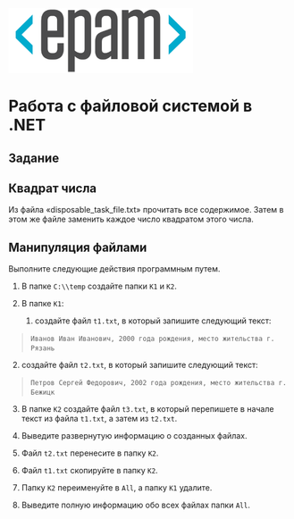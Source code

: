 <img src="..\..\resources\EPAM_LOGO_Primary.png?raw=true" width="330" />

# Работа с файловой системой в .NET

##  Задание

## Квадрат числа

Из файла «disposable\_task\_file.txt» прочитать все содержимое. Затем в
этом же файле заменить каждое число квадратом этого числа.

## Манипуляция файлами

Выполните следующие действия программным путем.

1.  В папке `С:\\temp` создайте папки `К1` и `К2`.

2.  В папке `К1`:

    1.  создайте файл `t1.txt`, в который запишите следующий текст:

> `Иванов Иван Иванович, 2000 года рождения, место жительства г. Рязань`

2.  создайте файл `t2.txt`, в который запишите следующий текст:

> `Петров Сергей Федорович, 2002 года рождения, место жительства г. Бежицк`

3.  В папке `К2` создайте файл `t3.txt`, в который перепишете в начале текст
    из файла `t1.txt`, а затем из `t2.txt`.

4.  Выведите развернутую информацию о созданных файлах.

5.  Файл `t2.txt` перенесите в папку `K2`.

6.  Файл `t1.txt` скопируйте в папку `K2`.

7.  Папку `K2` переименуйте в `All`, а папку `K1` удалите.

8.  Выведите полную информацию обо всех файлах папки `All`.
